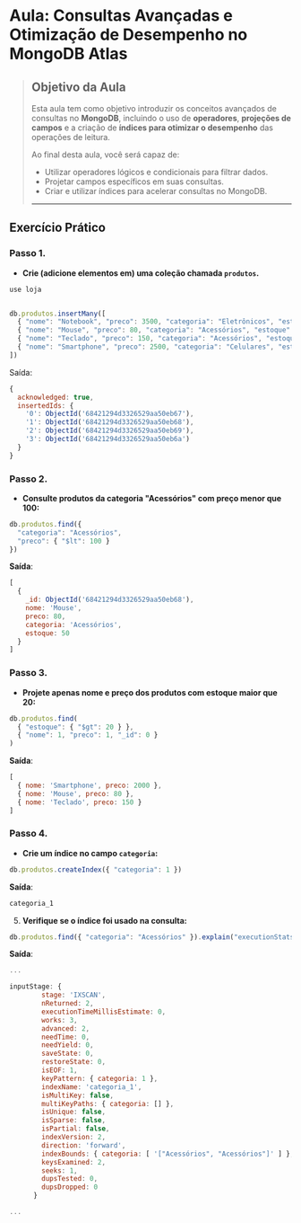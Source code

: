 # Aula: Consultas Avançadas e Otimização de Desempenho no MongoDB Atlas

> ## Objetivo da Aula
> 
> Esta aula tem como objetivo introduzir os conceitos avançados de consultas no **MongoDB**, incluindo o uso de **operadores**, **projeções de campos** e a criação de **índices para otimizar o desempenho** das operações de leitura.
> 
> Ao final desta aula, você será capaz de:
> 
> - Utilizar operadores lógicos e condicionais para filtrar dados.
> - Projetar campos específicos em suas consultas.
> - Criar e utilizar índices para acelerar consultas no MongoDB.
>
> ---
>


## Exercício Prático

### Passo 1. 
- **Crie (adicione elementos em) uma coleção chamada `produtos`.**

```javascript
use loja


db.produtos.insertMany([
  { "nome": "Notebook", "preco": 3500, "categoria": "Eletrônicos", "estoque": 10 },
  { "nome": "Mouse", "preco": 80, "categoria": "Acessórios", "estoque": 50 },
  { "nome": "Teclado", "preco": 150, "categoria": "Acessórios", "estoque": 30 },
  { "nome": "Smartphone", "preco": 2500, "categoria": "Celulares", "estoque": 20 }
])
```

Saída:

```js
{
  acknowledged: true,
  insertedIds: {
    '0': ObjectId('68421294d3326529aa50eb67'),
    '1': ObjectId('68421294d3326529aa50eb68'),
    '2': ObjectId('68421294d3326529aa50eb69'),
    '3': ObjectId('68421294d3326529aa50eb6a')
  }
}
```

### Passo 2. 
- **Consulte produtos da categoria "Acessórios" com preço menor que 100:**

```javascript
db.produtos.find({
  "categoria": "Acessórios",
  "preco": { "$lt": 100 }
})
```

**Saída**:

```javascript
[
  {
    _id: ObjectId('68421294d3326529aa50eb68'),
    nome: 'Mouse',
    preco: 80,
    categoria: 'Acessórios',
    estoque: 50
  }
]
```


### Passo 3. 
- **Projete apenas nome e preço dos produtos com estoque maior que 20:**

```javascript
db.produtos.find(
  { "estoque": { "$gt": 20 } },
  { "nome": 1, "preco": 1, "_id": 0 }
)
```

**Saída**:

```javascript
[
  { nome: 'Smartphone', preco: 2000 },
  { nome: 'Mouse', preco: 80 },
  { nome: 'Teclado', preco: 150 }
]
```

### Passo 4. 
- **Crie um índice no campo `categoria`:**

```javascript
db.produtos.createIndex({ "categoria": 1 })
```
**Saída**:

```javascript
categoria_1
```

5. **Verifique se o índice foi usado na consulta:**

```javascript
db.produtos.find({ "categoria": "Acessórios" }).explain("executionStats")
```

**Saída**:

```javascript
...

inputStage: {
        stage: 'IXSCAN',
        nReturned: 2,
        executionTimeMillisEstimate: 0,
        works: 3,
        advanced: 2,
        needTime: 0,
        needYield: 0,
        saveState: 0,
        restoreState: 0,
        isEOF: 1,
        keyPattern: { categoria: 1 },
        indexName: 'categoria_1',
        isMultiKey: false,
        multiKeyPaths: { categoria: [] },
        isUnique: false,
        isSparse: false,
        isPartial: false,
        indexVersion: 2,
        direction: 'forward',
        indexBounds: { categoria: [ '["Acessórios", "Acessórios"]' ] },
        keysExamined: 2,
        seeks: 1,
        dupsTested: 0,
        dupsDropped: 0
      }

...
```


